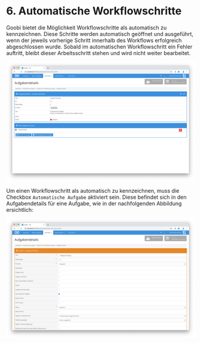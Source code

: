 # 6. Automatische Workflowschritte

Goobi bietet die Möglichkeit Workflowschritte als automatisch zu kennzeichnen. Diese Schritte werden automatisch geöffnet und ausgeführt, wenn der jeweils vorherige Schritt innerhalb des Workflows erfolgreich abgeschlossen wurde. Sobald im automatischen Workflowschritt ein Fehler auftritt, bleibt dieser Arbeitsschritt stehen und wird nicht weiter bearbeitet.

![Ein konfigurierter automatischer Arbeitsschritt](../../.gitbook/assets/30-83d.png)

Um einen Workflowschritt als automatisch zu kennzeichnen, muss die Checkbox `Automatische Aufgabe` aktiviert sein. Diese befindet sich in den Aufgabendetails für eine Aufgabe, wie in der nachfolgenden Abbildung ersichtlich:

![Konfiguration f&#xFC;r automatische Workflowschritte](../../.gitbook/assets/30-84d.png)

